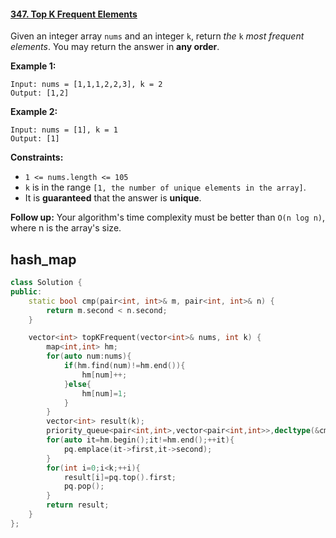 #### [347. Top K Frequent Elements](https://leetcode-cn.com/problems/top-k-frequent-elements/)

Given an integer array `nums` and an integer `k`, return *the* `k` *most frequent elements*. You may return the answer in **any order**.

**Example 1:**

```
Input: nums = [1,1,1,2,2,3], k = 2
Output: [1,2]
```

**Example 2:**

```
Input: nums = [1], k = 1
Output: [1]
```

**Constraints:**

- `1 <= nums.length <= 105`
- `k` is in the range `[1, the number of unique elements in the array]`.
- It is **guaranteed** that the answer is **unique**.

**Follow up:** Your algorithm's time complexity must be better than `O(n log n)`, where n is the array's size.

## hash_map

~~~c++
class Solution {
public:
    static bool cmp(pair<int, int>& m, pair<int, int>& n) {
        return m.second < n.second;
    }

    vector<int> topKFrequent(vector<int>& nums, int k) {
        map<int,int> hm;
        for(auto num:nums){
            if(hm.find(num)!=hm.end()){
                hm[num]++;
            }else{
                hm[num]=1;
            }
        }
        vector<int> result(k);
        priority_queue<pair<int,int>,vector<pair<int,int>>,decltype(&cmp)> pq(cmp);
        for(auto it=hm.begin();it!=hm.end();++it){
            pq.emplace(it->first,it->second);
        }
        for(int i=0;i<k;++i){
            result[i]=pq.top().first;
            pq.pop();
        }
        return result;
    }
};
~~~

